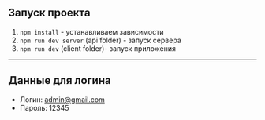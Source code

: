 ## Запуск проекта

1. `npm install` - устанавливаем зависимости
2. `npm run dev server` (api folder) - запуск сервера
3. `npm run dev` (client folder)- запуск приложения

---

## Данные для логина

- Логин: admin@gmail.com
- Пароль: 12345
